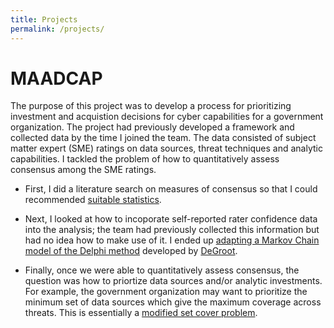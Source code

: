 ```yaml
---
title: Projects
permalink: /projects/
---
```


# MAADCAP
The purpose of this project was to develop a process for prioritizing investment and acquistion decisions for cyber capabilities for a government organization.  The project had previously developed a framework and collected data by the time I joined the team.  The data consisted of subject matter expert (SME) ratings on data sources, threat techniques and analytic capabilities. I tackled the problem of how to quantitatively assess consensus among the SME ratings.

- First, I did a literature search on measures of consensus so that I could recommended [suitable statistics](https://melissa-wong.github.io/doc/MAADCAP-Notes.pdf).

- Next, I looked at how to incoporate self-reported rater confidence data into the analysis; the team had previously collected this information but had no idea how to make use of it. I ended up [adapting a Markov Chain model of the Delphi method](https://melissa-wong.github.io/doc/Using_Confidence.pdf) developed by [DeGroot](http://socsci2.ucsd.edu/~aronatas/project/academic/degroot%20consensus.pdf).

- Finally, once we were able to quantitatively assess consensus, the question was how to priortize data sources and/or analytic investments. For example, the government organization may want to prioritize the minimum set of data sources which give the maximum coverage across threats. This is essentially a [modified set cover problem](https://melissa-wong.github.io/doc/set_cover.pdf).
